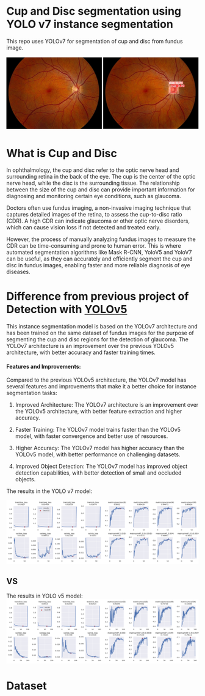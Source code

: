 # Cup and Disc segmentation using YOLO v7 instance segmentation
This repo uses YOLOv7 for segmentation of cup and disc from fundus image.

<img src= "https://github.com/gSayak/cup-disc-YoloV7/blob/main/assets/My%20project-1.jpg"></img>

# What is Cup and Disc

In ophthalmology, the cup and disc refer to the optic nerve head and surrounding retina in the back of the eye. The cup is the center of the optic nerve head, while the disc is the surrounding tissue. The relationship between the size of the cup and disc can provide important information for diagnosing and monitoring certain eye conditions, such as glaucoma.

Doctors often use fundus imaging, a non-invasive imaging technique that captures detailed images of the retina, to assess the cup-to-disc ratio (CDR). A high CDR can indicate glaucoma or other optic nerve disorders, which can cause vision loss if not detected and treated early.

However, the process of manually analyzing fundus images to measure the CDR can be time-consuming and prone to human error. This is where automated segmentation algorithms like Mask R-CNN, YoloV5 and YoloV7 can be useful, as they can accurately and efficiently segment the cup and disc in fundus images, enabling faster and more reliable diagnosis of eye diseases.

# Difference from previous project of Detection with <a href="https://github.com/gSayak/cup-disc-YoloV5">YOLOv5</a>

This instance segmentation model is based on the YOLOv7 architecture and has been trained on the same dataset of fundus images for the purpose of segmenting the cup and disc regions for the detection of glaucoma. The YOLOv7 architecture is an improvement over the previous YOLOv5 architecture, with better accuracy and faster training times.

<h4>Features and Improvements:</h4>

Compared to the previous YOLOv5 architecture, the YOLOv7 model has several features and improvements that make it a better choice for instance segmentation tasks:

1. Improved Architecture: The YOLOv7 architecture is an improvement over the YOLOv5 architecture, with better feature extraction and higher accuracy.

2. Faster Training: The YOLOv7 model trains faster than the YOLOv5 model, with faster convergence and better use of resources.

3. Higher Accuracy: The YOLOv7 model has higher accuracy than the YOLOv5 model, with better performance on challenging datasets.

4. Improved Object Detection: The YOLOv7 model has improved object detection capabilities, with better detection of small and occluded objects.

The results in the YOLO v7 model:

<img src="https://github.com/gSayak/cup-disc-YoloV7/blob/main/assets/results.png" style=""></img>

<h2>VS</h2>

The results in YOLO v5 model:
<img src="https://github.com/gSayak/cup-disc-Segmentation/blob/main/assets/results.png" style=""></img>

# Dataset



